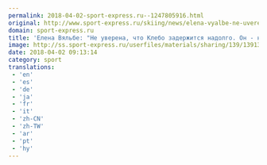 ```yaml
---
permalink: 2018-04-02-sport-express.ru--1247805916.html
original: http://www.sport-express.ru/skiing/news/elena-vyalbe-ne-uverena-chto-klebo-zaderzhitsya-nadolgo-on-ne-nortug-1391384/
domain: sport-express.ru
title: 'Елена Вяльбе: "Не уверена, что Клебо задержится надолго. Он - не Нортуг"'
image: http://ss.sport-express.ru/userfiles/materials/sharing/139/1391384.jpg
date: 2018-04-02 09:13:14
category: sport
translations: 
 - 'en'
 - 'es'
 - 'de'
 - 'ja'
 - 'fr'
 - 'it'
 - 'zh-CN'
 - 'zh-TW'
 - 'ar'
 - 'pt'
 - 'hy'
---
```


